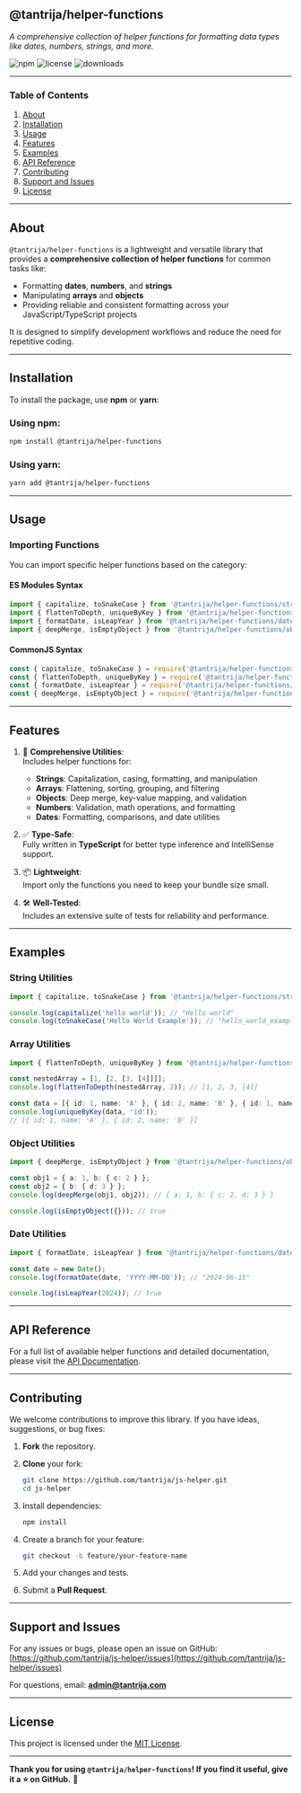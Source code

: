 ## **@tantrija/helper-functions**  
*A comprehensive collection of helper functions for formatting data types like dates, numbers, strings, and more.*

![npm](https://img.shields.io/npm/v/@tantrija/helper-functions) ![license](https://img.shields.io/npm/l/@tantrija/helper-functions) ![downloads](https://img.shields.io/npm/dm/@tantrija/helper-functions)

---

### **Table of Contents**

1. [About](#about)  
2. [Installation](#installation)  
3. [Usage](#usage)  
4. [Features](#features)  
5. [Examples](#examples)  
6. [API Reference](#api-reference)  
7. [Contributing](#contributing)  
8. [Support and Issues](#support-and-issues)  
9. [License](#license)

---

## **About**

`@tantrija/helper-functions` is a lightweight and versatile library that provides a **comprehensive collection of helper functions** for common tasks like:

- Formatting **dates**, **numbers**, and **strings**  
- Manipulating **arrays** and **objects**  
- Providing reliable and consistent formatting across your JavaScript/TypeScript projects  

It is designed to simplify development workflows and reduce the need for repetitive coding.

---

## **Installation**

To install the package, use **npm** or **yarn**:

### Using npm:
```bash
npm install @tantrija/helper-functions
```

### Using yarn:
```bash
yarn add @tantrija/helper-functions
```

---

## **Usage**

### Importing Functions

You can import specific helper functions based on the category:

#### **ES Modules Syntax**
```typescript
import { capitalize, toSnakeCase } from '@tantrija/helper-functions/string';
import { flattenToDepth, uniqueByKey } from '@tantrija/helper-functions/array';
import { formatDate, isLeapYear } from '@tantrija/helper-functions/date';
import { deepMerge, isEmptyObject } from '@tantrija/helper-functions/object';
```

#### **CommonJS Syntax**
```javascript
const { capitalize, toSnakeCase } = require('@tantrija/helper-functions/string');
const { flattenToDepth, uniqueByKey } = require('@tantrija/helper-functions/array');
const { formatDate, isLeapYear } = require('@tantrija/helper-functions/date');
const { deepMerge, isEmptyObject } = require('@tantrija/helper-functions/object');
```

---

## **Features**

1. 🚀 **Comprehensive Utilities**:  
   Includes helper functions for:  
   - **Strings**: Capitalization, casing, formatting, and manipulation  
   - **Arrays**: Flattening, sorting, grouping, and filtering  
   - **Objects**: Deep merge, key-value mapping, and validation  
   - **Numbers**: Validation, math operations, and formatting  
   - **Dates**: Formatting, comparisons, and date utilities  

2. ✅ **Type-Safe**:  
   Fully written in **TypeScript** for better type inference and IntelliSense support.

3. 📦 **Lightweight**:  
   Import only the functions you need to keep your bundle size small.

4. 🛠️ **Well-Tested**:  
   Includes an extensive suite of tests for reliability and performance.

---

## **Examples**

### **String Utilities**

```typescript
import { capitalize, toSnakeCase } from '@tantrija/helper-functions/string';

console.log(capitalize('hello world')); // "Hello world"
console.log(toSnakeCase('Hello World Example')); // "hello_world_example"
```

### **Array Utilities**

```typescript
import { flattenToDepth, uniqueByKey } from '@tantrija/helper-functions/array';

const nestedArray = [1, [2, [3, [4]]]];
console.log(flattenToDepth(nestedArray, 2)); // [1, 2, 3, [4]]

const data = [{ id: 1, name: 'A' }, { id: 2, name: 'B' }, { id: 1, name: 'A' }];
console.log(uniqueByKey(data, 'id'));
// [{ id: 1, name: 'A' }, { id: 2, name: 'B' }]
```

### **Object Utilities**

```typescript
import { deepMerge, isEmptyObject } from '@tantrija/helper-functions/object';

const obj1 = { a: 1, b: { c: 2 } };
const obj2 = { b: { d: 3 } };
console.log(deepMerge(obj1, obj2)); // { a: 1, b: { c: 2, d: 3 } }

console.log(isEmptyObject({})); // true
```

### **Date Utilities**

```typescript
import { formatDate, isLeapYear } from '@tantrija/helper-functions/date';

const date = new Date();
console.log(formatDate(date, 'YYYY-MM-DD')); // "2024-06-15"

console.log(isLeapYear(2024)); // true
```

---

## **API Reference**

For a full list of available helper functions and detailed documentation, please visit the [API Documentation](https://github.com/tantrija/js-helper#readme).

---

## **Contributing**

We welcome contributions to improve this library. If you have ideas, suggestions, or bug fixes:

1. **Fork** the repository.
2. **Clone** your fork:
   ```bash
   git clone https://github.com/tantrija/js-helper.git
   cd js-helper
   ```

3. Install dependencies:
   ```bash
   npm install
   ```

4. Create a branch for your feature:
   ```bash
   git checkout -b feature/your-feature-name
   ```

5. Add your changes and tests.

6. Submit a **Pull Request**.

---

## **Support and Issues**

For any issues or bugs, please open an issue on GitHub:  
[https://github.com/tantrija/js-helper/issues](https://github.com/tantrija/js-helper/issues)

For questions, email: **[admin@tantrija.com](mailto:admin@tantrija.com)**

---

## **License**

This project is licensed under the [MIT License](./LICENSE).

---

**Thank you for using `@tantrija/helper-functions`! If you find it useful, give it a ⭐ on GitHub.** 🚀